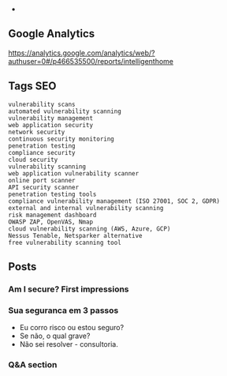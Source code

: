 -
## Google Analytics

https://analytics.google.com/analytics/web/?authuser=0#/p466535500/reports/intelligenthome


## Tags SEO
```
vulnerability scans
automated vulnerability scanning
vulnerability management
web application security
network security
continuous security monitoring
penetration testing
compliance security
cloud security
vulnerability scanning
web application vulnerability scanner
online port scanner
API security scanner
penetration testing tools
compliance vulnerability management (ISO 27001, SOC 2, GDPR)
external and internal vulnerability scanning
risk management dashboard
OWASP ZAP, OpenVAS, Nmap
cloud vulnerability scanning (AWS, Azure, GCP)
Nessus Tenable, Netsparker alternative
free vulnerability scanning tool
```

## Posts

### Am I secure? First impressions

### Sua seguranca em 3 passos
  - Eu corro risco ou estou seguro?
  - Se não, o qual grave?
  - Não sei resolver - consultoria.


### Q&A section